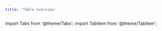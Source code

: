 ```yaml
---
title: 'Table overview'
---
```

import Tabs from '@theme/Tabs';
import TabItem from '@theme/TabItem';